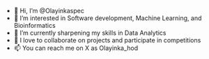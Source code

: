 - 👋 Hi, I’m @Olayinkaspec
- 👀 I’m interested in Software development, Machine Learning, and Bioinformatics
- 🌱 I’m currently sharpening my skills in Data Analytics
- 💞️ I love to collaborate on projects and participate in competitions
- 📫 You can reach me on X as Olayinka_hod

<!---
Olayinkaspec/Olayinkaspec is a ✨ special ✨ repository because its `README.md` (this file) appears on your GitHub profile.
You can click the Preview link to take a look at your changes.
--->
